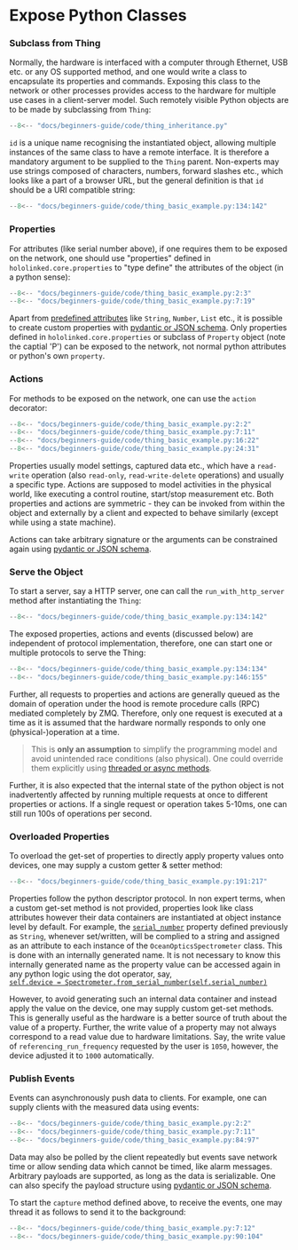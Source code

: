 # Expose Python Classes

### Subclass from Thing

Normally, the hardware is interfaced with a computer through Ethernet, USB etc. or any OS supported method,
and one would write a class to encapsulate its properties and commands. Exposing this class to the network or other processes provides access to the hardware for multiple use cases in a client-server model. Such remotely visible
Python objects are to be made by subclassing from `Thing`:

```py title="Base Class - Spectrometer Example" linenums="1" hl_lines="10"
--8<-- "docs/beginners-guide/code/thing_inheritance.py"
```

`id` is a unique name recognising the instantiated object, allowing multiple instances of the same class to have a remote interface. It is therefore a
mandatory argument to be supplied to the `Thing` parent. Non-experts may use strings composed of
characters, numbers, forward slashes etc., which looks like a part of a browser URL, but the general definition is
that `id` should be a URI compatible string:

```py title="Thing ID" linenums="1" hl_lines="3"
--8<-- "docs/beginners-guide/code/thing_basic_example.py:134:142"
```

### Properties

For attributes (like serial number above), if one requires them to be exposed on the network, one should use "properties" defined in `hololinked.core.properties` to "type define" the attributes of the object (in a python sense):

```py title="Properties" linenums="1" hl_lines="14"
--8<-- "docs/beginners-guide/code/thing_basic_example.py:2:3"
--8<-- "docs/beginners-guide/code/thing_basic_example.py:7:19"
```

Apart from [predefined attributes](properties/index.md#predefined-typed-properties) like `String`, `Number`, `List` etc., it is possible to create custom properties with [pydantic or JSON schema](properties/index.md#schema-constrained-property).
Only properties defined in `hololinked.core.properties` or subclass of `Property` object (note the captial 'P') can be exposed to the network, not normal python attributes or python's own `property`.

### Actions

For methods to be exposed on the network, one can use the `action` decorator:

```py title="Actions" linenums="1" hl_lines="12 15"
--8<-- "docs/beginners-guide/code/thing_basic_example.py:2:2"
--8<-- "docs/beginners-guide/code/thing_basic_example.py:7:11"
--8<-- "docs/beginners-guide/code/thing_basic_example.py:16:22"
--8<-- "docs/beginners-guide/code/thing_basic_example.py:24:31"
```

Properties usually model settings, captured data etc., which have a `read-write` operation (also `read-only`, `read-write-delete` operations) and usually a specific type. Actions are supposed to model activities in the physical world, like executing a control routine, start/stop measurement etc. Both properties and actions are symmetric - they can be invoked from within the object and externally by a client and expected to behave similarly (except while using a state machine).

Actions can take arbitrary signature or the arguments can be constrained again using [pydantic or JSON schema](actions.md#payload-validation).

### Serve the Object

To start a server, say a HTTP server, one can call the `run_with_http_server` method after instantiating the `Thing`:

```py title="HTTP Server" linenums="1" hl_lines="8"
--8<-- "docs/beginners-guide/code/thing_basic_example.py:134:142"
```

The exposed properties, actions and events (discussed below) are independent of protocol implementation, therefore,
one can start one or multiple protocols to serve the Thing:

```py title="Multiple Protocols" linenums="1" hl_lines="5"
--8<-- "docs/beginners-guide/code/thing_basic_example.py:134:134"
--8<-- "docs/beginners-guide/code/thing_basic_example.py:146:155"
```

Further, all requests to properties and actions are generally queued as the domain of operation under the hood is remote procedure calls (RPC)
mediated completely by ZMQ. Therefore, only one request is executed at a time as it is assumed that the hardware normally responds to only one (physical-)operation at a time.

> This is **only an assumption** to simplify the programming model and avoid unintended race conditions (also physical). One could override them explicitly using [threaded or async methods](actions.md#threaded--async-actions).

Further, it is also expected that the internal state of the python object is not inadvertently affected by
running multiple requests at once to different properties or actions. If a single request or operation takes 5-10ms, one can still run 100s of operations per second.

### Overloaded Properties

To overload the get-set of properties to directly apply property values onto devices, one may supply a custom getter & setter method:

```py title="Property Get Set Overload" linenums="1" hl_lines="18-19 23-24"
--8<-- "docs/beginners-guide/code/thing_basic_example.py:191:217"
```

Properties follow the python descriptor protocol. In non expert terms, when a custom get-set method is not provided,
properties look like class attributes however their data containers are instantiated at object instance level by default.
For example, the [`serial_number`](#__codelineno-2-9) property defined
previously as `String`, whenever set/written, will be complied to a string and assigned as an attribute to each instance
of the `OceanOpticsSpectrometer` class. This is done with an internally generated name. It is not necessary to know this
internally generated name as the property value can be accessed again in any python logic using the dot operator, say, <br>
[`self.device = Spectrometer.from_serial_number(self.serial_number)`](#__codelineno-3-17)
<br>

However, to avoid generating such an internal data container and instead apply the value on the device, one may supply
custom get-set methods. This is generally useful as the hardware is a better source
of truth about the value of a property. Further, the write value of a property may not always correspond to a read
value due to hardware limitations. Say, the write value of `referencing_run_frequency` requested by the user is `1050`, however, the device adjusted it to `1000` automatically.

### Publish Events

Events can asynchronously push data to clients. For example, one can supply clients with the
measured data using events:

```py title="Events" linenums="1" hl_lines="19"
--8<-- "docs/beginners-guide/code/thing_basic_example.py:2:2"
--8<-- "docs/beginners-guide/code/thing_basic_example.py:7:11"
--8<-- "docs/beginners-guide/code/thing_basic_example.py:84:97"
```

Data may also be polled by the client repeatedly but events save network time or allow sending data which cannot be timed,
like alarm messages. Arbitrary payloads are supported, as long as the data is serializable. One can also specify the payload structure using
[pydantic or JSON schema](events.md#payload-schema).

To start the `capture` method defined above, to receive the events, one may thread it as follows to send it to the background:

```py title="Events" linenums="1"
--8<-- "docs/beginners-guide/code/thing_basic_example.py:7:12"
--8<-- "docs/beginners-guide/code/thing_basic_example.py:90:104"
```
